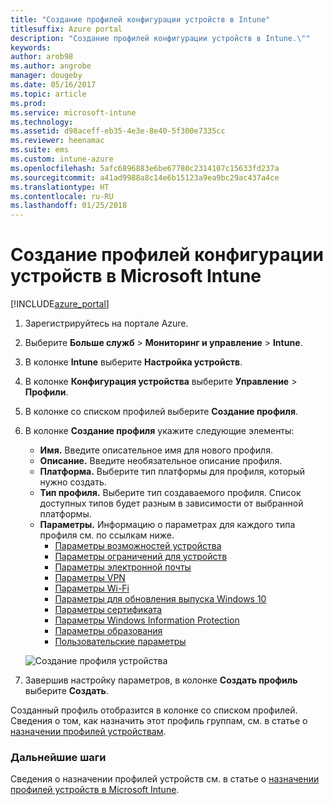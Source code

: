 ```yaml
---
title: "Создание профилей конфигурации устройств в Intune"
titlesuffix: Azure portal
description: "Создание профилей конфигурации устройств в Intune.\""
keywords: 
author: arob98
ms.author: angrobe
manager: dougeby
ms.date: 05/16/2017
ms.topic: article
ms.prod: 
ms.service: microsoft-intune
ms.technology: 
ms.assetid: d98aceff-eb35-4e3e-8e40-5f300e7335cc
ms.reviewer: heenamac
ms.suite: ems
ms.custom: intune-azure
ms.openlocfilehash: 5afc6896883e6be67780c2314107c15633fd237a
ms.sourcegitcommit: a41ad9988a8c14e6b15123a9ea9bc29ac437a4ce
ms.translationtype: HT
ms.contentlocale: ru-RU
ms.lasthandoff: 01/25/2018
---
```

# <a name="how-to-create-device-configuration-profiles-in-microsoft-intune"></a>Создание профилей конфигурации устройств в Microsoft Intune

[!INCLUDE[azure_portal](./includes/azure_portal.md)]


1. Зарегистрируйтесь на портале Azure.
2. Выберите **Больше служб** > **Мониторинг и управление** > **Intune**.
3. В колонке **Intune** выберите **Настройка устройств**.
2. В колонке **Конфигурация устройства** выберите **Управление** > **Профили**.
2. В колонке со списком профилей выберите **Создание профиля**.
3. В колонке **Создание профиля** укажите следующие элементы:
    - **Имя.** Введите описательное имя для нового профиля.
    - **Описание.** Введите необязательное описание профиля.
    - **Платформа.** Выберите тип платформы для профиля, который нужно создать.
    - **Тип профиля.** Выберите тип создаваемого профиля. Список доступных типов будет разным в зависимости от выбранной платформы.
    - **Параметры.** Информацию о параметрах для каждого типа профиля см. по ссылкам ниже.
        -  [Параметры возможностей устройства](device-features-configure.md)
        -  [Параметры ограничений для устройств](device-restrictions-configure.md)
        -  [Параметры электронной почты](email-settings-configure.md)
        -  [Параметры VPN](vpn-settings-configure.md)
        -  [Параметры Wi-Fi](wi-fi-settings-configure.md)
        -  [Параметры для обновления выпуска Windows 10](edition-upgrade-configure-windows-10.md)
        -  [Параметры сертификата](certificates-configure.md)
        -  [Параметры Windows Information Protection](windows-information-protection-configure.md)
        -  [Параметры образования](education-settings-configure.md)
        -  [Пользовательские параметры](custom-settings-configure.md)

    ![Создание профиля устройства](./media/create-device-profile.png)
4. Завершив настройку параметров, в колонке **Создать профиль** выберите **Создать**.

Созданный профиль отобразится в колонке со списком профилей.
Сведения о том, как назначить этот профиль группам, см. в статье о [назначении профилей устройствам](device-profile-assign.md).


### <a name="next-steps"></a>Дальнейшие шаги
Сведения о назначении профилей устройств см. в статье о [назначении профилей устройств в Microsoft Intune](device-profile-assign.md).
